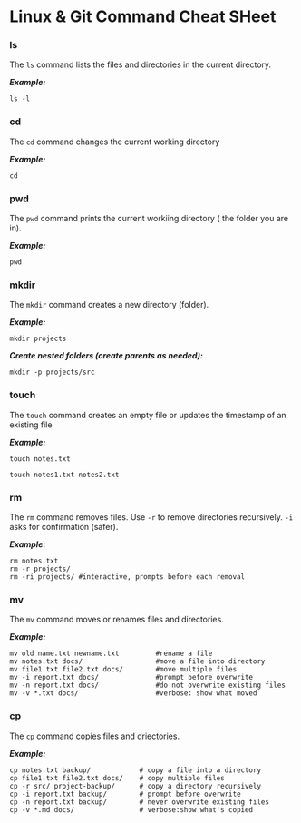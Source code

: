 # Linux & Git Command Cheat SHeet

### ls
The `ls` command lists the files and directories in the current directory.

***Example:***
```
ls -l
```

### cd
The `cd` command changes the current working directory

***Example:***
```
cd
```

### pwd 
The `pwd` command prints the current workiing directory ( the folder you are in).

***Example:***
```
pwd
```

### mkdir
The `mkdir` command creates a new directory (folder).

***Example:***
```
mkdir projects
```
***Create nested folders (create parents as needed):***
```
mkdir -p projects/src
```

### touch
The `touch` command creates an empty file or updates the timestamp of an existing file

***Example:***
```
touch notes.txt
```
```
touch notes1.txt notes2.txt
```

### rm
The `rm` command removes files. Use `-r` to remove directories recursively. `-i` asks for confirmation (safer).

***Example:***
```
rm notes.txt
rm -r projects/
rm -ri projects/ #interactive, prompts before each removal
```

### mv
The `mv` command moves or renames files and directories.

***Example:***
```
mv old name.txt newname.txt         #rename a file
mv notes.txt docs/                  #move a file into directory
mv file1.txt file2.txt docs/        #move multiple files
mv -i report.txt docs/              #prompt before overwrite
mv -n report.txt docs/              #do not overwrite existing files
mv -v *.txt docs/                   #verbose: show what moved
```

### cp
The `cp` command copies files and driectories.

***Example:***
```
cp notes.txt backup/            # copy a file into a directory
cp file1.txt file2.txt docs/    # copy multiple files
cp -r src/ project-backup/      # copy a directory recursively
cp -i report.txt backup/        # prompt before overwrite
cp -n report.txt backup/        # never overwrite existing files
cp -v *.md docs/                # verbose:show what's copied
```
